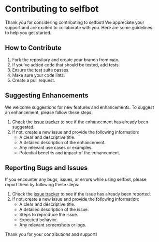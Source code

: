 # Contributing to selfbot

Thank you for considering contributing to selfbot! We appreciate your support and are excited to collaborate with you. Here are some guidelines to help you get started.

## How to Contribute

1. Fork the repository and create your branch from `main`.
2. If you've added code that should be tested, add tests.
3. Ensure the test suite passes.
4. Make sure your code lints.
5. Create a pull request.

## Suggesting Enhancements

We welcome suggestions for new features and enhancements. To suggest an enhancement, please follow these steps:

1. Check the [issue tracker](https://github.com/outmaneuver/selfbot/issues) to see if the enhancement has already been suggested.
2. If not, create a new issue and provide the following information:
   - A clear and descriptive title.
   - A detailed description of the enhancement.
   - Any relevant use cases or examples.
   - Potential benefits and impact of the enhancement.

## Reporting Bugs and Issues

If you encounter any bugs, issues, or errors while using selfbot, please report them by following these steps:

1. Check the [issue tracker](https://github.com/outmaneuver/selfbot/issues) to see if the issue has already been reported.
2. If not, create a new issue and provide the following information:
   - A clear and descriptive title.
   - A detailed description of the issue.
   - Steps to reproduce the issue.
   - Expected behavior.
   - Any relevant screenshots or logs.

Thank you for your contributions and support!
